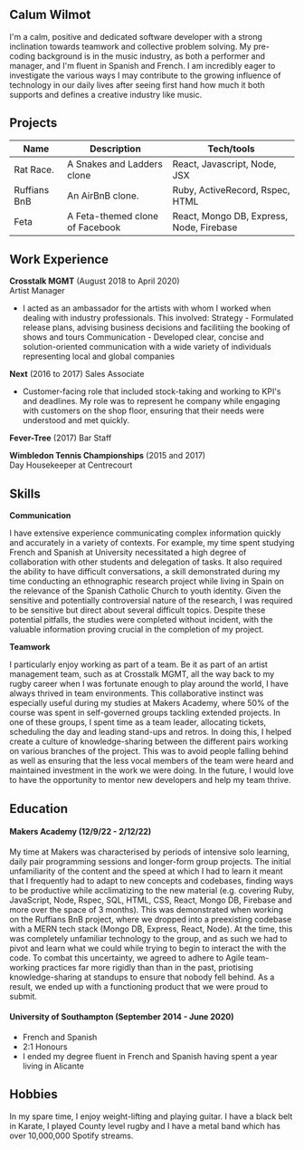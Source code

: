 ## Calum Wilmot

I'm a calm, positive and dedicated software developer with a strong inclination towards teamwork and collective problem solving. My pre-coding background is in the music industry, as both a performer and manager, and I'm fluent in Spanish and French. I am incredibly eager to investigate the various ways I may contribute to the growing influence of technology in our daily lives after seeing first hand how much it both supports and defines a creative industry like music.

## Projects

| Name                         | Description                     | Tech/tools                               |
| ---------------------------- | --------------------------      | ---------------------------------------- |
| Rat Race.                    | A Snakes and Ladders clone      | React, Javascript, Node, JSX             |
| Ruffians BnB                 | An AirBnB clone.                | Ruby, ActiveRecord, Rspec, HTML          |
| Feta                         | A Feta-themed clone of Facebook | React, Mongo DB, Express, Node, Firebase |

## Work Experience

**Crosstalk MGMT** (August 2018 to April 2020)  
Artist Manager

- I acted as an ambassador for the artists with whom I worked when dealing with industry professionals. This involved:
   Strategy - Formulated release plans, advising business decisions and facilitiing the booking of shows and tours
   Communication - Developed clear, concise and solution-oriented communication with a wide variety of individuals representing local and global companies
   

**Next** (2016 to 2017)
Sales Associate

- Customer-facing role that included stock-taking and working to KPI's and deadlines. My role was to represent he company while engaging with customers on the shop floor, ensuring that their needs were understood and met quickly.

**Fever-Tree** (2017)
Bar Staff


**Wimbledon Tennis Championships** (2015 and 2017)  
Day Housekeeper at Centrecourt


## Skills


**Communication**

I have extensive experience communicating complex information quickly and accurately in a variety of contexts. For example, my time spent studying French and Spanish at University necessitated a high degree of collaboration with other students and delegation of tasks. It also required the ability to have difficult conversations, a skill demonstrated during my time conducting an ethnographic research project while living in Spain on the relevance of the Spanish Catholic Church to youth identity. Given the sensitive and potentially controversial nature of the research, I was required to be sensitive but direct about several difficult topics. Despite these potential pitfalls, the studies were completed without incident, with the valuable information proving crucial in the completion of my project.

**Teamwork**

I particularly enjoy working as part of a team. Be it as part of an artist management team, such as at Crosstalk MGMT, all the way back to my rugby career when I was fortunate enough to play around the world, I have always thrived in team environments. This collaborative instinct was especially useful during my studies at Makers Academy, where 50% of the course was spent in self-governed groups tackling extended projects. In one of these groups, I spent time as a team leader, allocating tickets, scheduling the day and leading stand-ups and retros. In doing this, I helped create a culture of knowledge-sharing between the different pairs working on various branches of the project. This was to avoid people falling behind as well as ensuring that the less vocal members of the team were heard and maintained investment in the work we were doing. In the future, I would love to have the opportunity to mentor new developers and help my team thrive.


## Education

#### Makers Academy (12/9/22 - 2/12/22)

My time at Makers was characterised by periods of intensive solo learning, daily pair programming sessions and longer-form group projects. The initial  unfamiliarity of the content and the speed at which I had to learn it meant that I frequently had to adapt to new concepts and codebases, finding ways to be productive while acclimatizing to the new material (e.g. covering Ruby, JavaScript, Node, Rspec, SQL, HTML, CSS, React, Mongo DB, Firebase and more over the space of 3 months). This was demonstrated when working on the Ruffians BnB project, where we dropped into a preexisting codebase with a MERN tech stack (Mongo DB, Express, React, Node). At the time, this was completely unfamiliar technology to the group, and as such we had to pivot and learn what we could while trying to begin to interact the with the code. To combat this uncertainty, we agreed to adhere to Agile team-working practices far more rigidly than than in the past, priotising knowledge-sharing at standups to ensure that nobody fell behind. As a result, we ended up with a functioning product that we were proud to submit.


#### University of Southampton  (September 2014 - June 2020)

- French and Spanish
- 2:1 Honours
- I ended my degree fluent in French and Spanish having spent a year living in Alicante


## Hobbies

In my spare time, I enjoy weight-lifting and playing guitar. I have a black belt in Karate, I played County level rugby and I have a metal band which has over 10,000,000 Spotify streams.
